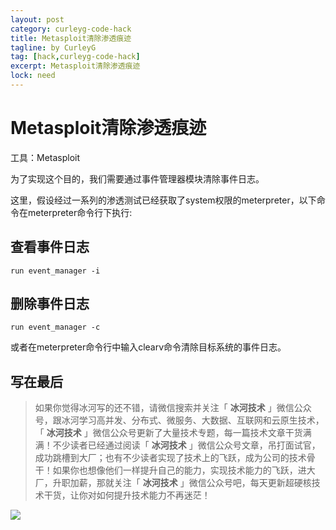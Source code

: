 ```yaml
---
layout: post
category: curleyg-code-hack
title: Metasploit清除渗透痕迹
tagline: by CurleyG
tag: [hack,curleyg-code-hack]
excerpt: Metasploit清除渗透痕迹
lock: need
---
```


# Metasploit清除渗透痕迹

工具：Metasploit

为了实现这个目的，我们需要通过事件管理器模块清除事件日志。

这里，假设经过一系列的渗透测试已经获取了system权限的meterpreter，以下命令在meterpreter命令行下执行:

## 查看事件日志

```
run event_manager -i
```

## 删除事件日志

```
run event_manager -c
```

或者在meterpreter命令行中输入clearv命令清除目标系统的事件日志。


## 写在最后

> 如果你觉得冰河写的还不错，请微信搜索并关注「 **冰河技术** 」微信公众号，跟冰河学习高并发、分布式、微服务、大数据、互联网和云原生技术，「 **冰河技术** 」微信公众号更新了大量技术专题，每一篇技术文章干货满满！不少读者已经通过阅读「 **冰河技术** 」微信公众号文章，吊打面试官，成功跳槽到大厂；也有不少读者实现了技术上的飞跃，成为公司的技术骨干！如果你也想像他们一样提升自己的能力，实现技术能力的飞跃，进大厂，升职加薪，那就关注「 **冰河技术** 」微信公众号吧，每天更新超硬核技术干货，让你对如何提升技术能力不再迷茫！


![](https://img-blog.csdnimg.cn/20200906013715889.png)
